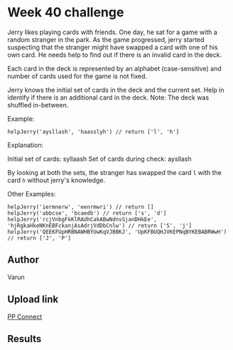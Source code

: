 # Week 40 challenge

Jerry likes playing cards with friends. One day, he sat for a game with a random stranger in the park. As the game progressed, jerry started suspecting that the stranger might have swapped a card with one of his own card. He needs help to find out if there is an invalid card in the deck.

Each card in the deck is represented by an alphabet (case-sensitive) and number of cards used for the game is not fixed.

Jerry knows the initial set of cards in the deck and the current set. Help in identify if there is an additional card in the deck. Note: The deck was shuffled in-between.

Example:
```
helpJerry('aysllash', 'haasslyh') // return ['l', 'h']
```

Explanation:

Initial set of cards: syllaash
Set of cards during check: aysllash

By looking at both the sets, the stranger has swapped the card `l` with the card `h` without jerry's knowledge.


Other Examples:
```
helpJerry('iermnerw', 'eenrmwri') // return []
helpJerry('abbcse', 'bcaedb') // return ['s', 'd']
helpJerry('rcjVnbgFkKlRAdhCakABwNdnsSjanDHkEe', 'hjRgkaHkeNKnEBFckanjAsAdrjVdDbCnlw') // return ['S', 'j']
helpJerry('QEEKFUpHRBNAWHBYUwKqVJBBKJ', 'UpKFBUQHJVKEPNqBYKEBABRWwH') // return ['J', 'P']
```

## Author

Varun


## Upload link

[PP Connect](https://connect.passionatepeople.io/code-challenge-submission)


## Results

